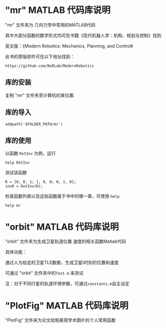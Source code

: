 # **"mr" MATLAB 代码库说明** #

 "mr" 文件夹为 几何力学中常用的MATLAB代码

其中大部分函数的数学形式均可在书籍《现代机器人学：机构、规划与控制》找到

英文版：《Modern Robotics: Mechanics, Planning, and Control》

此书的原版软件可在以下地址找到：

```
https://github.com/NxRLab/ModernRobotics
```

## 库的安装 ##

复制 "mr" 文件夹至计算机的某位置. 

## 库的导入 ##

```
addpath('$FOLDER_PATH/mr')
```

## 库的使用 ##

以函数 `RotInv` 为例，运行

```
help RotInv
```

测试该函数

```
R = [0, 0, 1; 1, 0, 0; 0, 1, 0];
invR = RotInv(R);
```

检查函数列表以及这些函数属于书中的哪一章，可使用 `help` 

```
help mr
```

# **"orbit" MATLAB 代码库说明** #

 "orbit" 文件夹为生成卫星轨道位置 速度的相关函数Matlab代码

具体功能：

通过人为给定的卫星TLE数据，生成卫星t时刻的位置和速度

可通过 "orbit" 文件夹中的`Test.m` 来测试

注：对于不同行星的轨道环境参数，可通过`constants.m`自主设定

# **"PlotFig" MATLAB 代码库说明** #

 "PlotFig" 文件夹为论文绘制美观学术图片的个人常用函数
